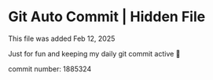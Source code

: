 # Git Auto Commit | Hidden File

This file was added Feb 12, 2025

Just for fun and keeping my daily git commit active 🤪

commit number: 1885324
